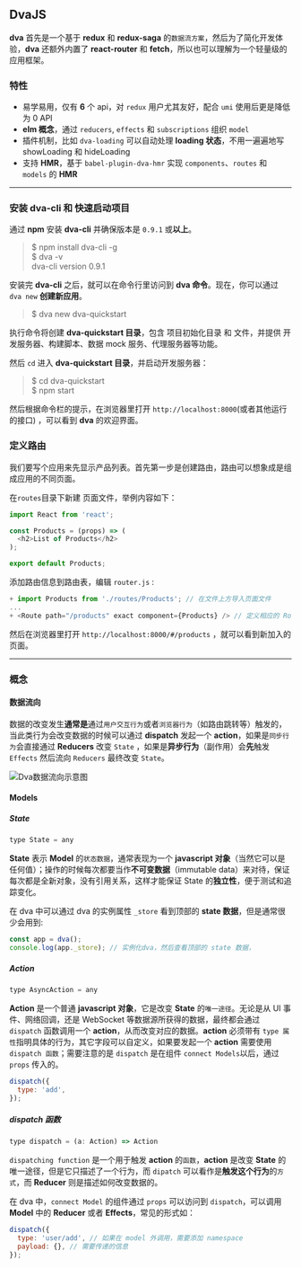 ## DvaJS

**dva** 首先是一个基于 **redux** 和 **redux-saga** 的`数据流方案`，然后为了简化开发体验，**dva** 还额外内置了 **react-router** 和 **fetch**，所以也可以理解为一个轻量级的应用框架。

### 特性

* 易学易用，仅有 **6** 个 api，对 `redux` 用户尤其友好，配合 `umi` 使用后更是降低为 0 API
* **elm 概念**，通过 `reducers`, `effects` 和 `subscriptions` 组织 `model`
* 插件机制，比如 `dva-loading` 可以自动处理 **loading 状态**，不用一遍遍地写 showLoading 和 hideLoading
* 支持 **HMR**，基于 `babel-plugin-dva-hmr` 实现 `components`、`routes` 和 `models` 的 **HMR**

---

### 安装 dva-cli 和 快速启动项目

通过 **npm** 安装 **dva-cli** 并确保版本是 `0.9.1` 或**以上**。

> $ npm install dva-cli -g<br/>
> $ dva -v<br/>
> dva-cli version 0.9.1

安装完 **dva-cli** 之后，就可以在命令行里访问到 **dva 命令**。现在，你可以通过 `dva new` **创建新应用**。

> $ dva new dva-quickstart

执行命令将创建 **dva-quickstart 目录**，包含 项目初始化目录 和 文件，并提供 开发服务器、构建脚本、数据 mock 服务、代理服务器等功能。

然后 `cd` 进入 **dva-quickstart 目录**，并启动开发服务器：

> $ cd dva-quickstart<br/>
> $ npm start

然后根据命令栏的提示，在浏览器里打开 `http://localhost:8000`(或者其他运行的接口) ，可以看到 **dva** 的欢迎界面。

### 定义路由

我们要写个应用来先显示产品列表。首先第一步是创建路由，路由可以想象成是组成应用的不同页面。

在`routes`目录下新建 页面文件，举例内容如下：
```js
import React from 'react';

const Products = (props) => (
  <h2>List of Products</h2>
);

export default Products;
```
添加路由信息到路由表，编辑 `router.js` :
```js
+ import Products from './routes/Products'; // 在文件上方导入页面文件
...
+ <Route path="/products" exact component={Products} /> // 定义相应的 Router 挑战
```
然后在浏览器里打开 `http://localhost:8000/#/products` ，就可以看到新加入的页面。

---

### 概念

#### 数据流向

数据的改变发生**通常是**通过`用户交互行为`或者`浏览器行为`（如路由跳转等）触发的，当此类行为会改变数据的时候可以通过 **dispatch** 发起一个 **action**，如果是`同步行为`会直接通过 **Reducers** 改变 `State` ，如果是**异步行为**（副作用）会**先**触发 `Effects` 然后流向 `Reducers` 最终改变 `State`。

![Dva数据流向示意图]()

#### Models

##### State

```js
type State = any
```

**State** 表示 **Model** 的`状态数据`，通常表现为一个 **javascript 对象**（当然它可以是任何值）；操作的时候每次都要当作**不可变数据**（immutable data）来对待，保证每次都是全新对象，没有引用关系，这样才能保证 State 的**独立性**，便于测试和追踪变化。

在 dva 中可以通过 dva 的实例属性 `_store` 看到顶部的 **state 数据**，但是通常很少会用到:

```js
const app = dva();
console.log(app._store); // 实例化dva，然后查看顶部的 state 数据，
```

##### Action

```js
type AsyncAction = any
```

**Action** 是一个普通 **javascript 对象**，它是改变 **State** 的`唯一途径`。无论是从 UI 事件、网络回调，还是 WebSocket 等数据源所获得的数据，最终都会通过 `dispatch` 函数调用一个 **action**，从而改变对应的数据。**action** 必须带有 `type 属性`指明具体的行为，其它字段可以自定义，如果要发起一个 **action** 需要使用 `dispatch 函数`；需要注意的是 `dispatch` 是在组件 `connect Models`以后，通过 `props` 传入的。

```js
dispatch({
  type: 'add',
});
```

##### dispatch 函数

```js
type dispatch = (a: Action) => Action
```

`dispatching function` 是一个用于触发 **action** 的`函数`，**action** 是改变 **State** 的唯一途径，但是它只描述了一个行为，而 `dipatch` 可以看作是**触发这个行为**的`方式`，而 **Reducer** 则是描述如何改变数据的。

在 dva 中，`connect Model` 的组件通过 `props` 可以访问到 `dispatch`，可以调用 **Model** 中的 **Reducer** 或者 **Effects**，常见的形式如：

```js
dispatch({
  type: 'user/add', // 如果在 model 外调用，需要添加 namespace
  payload: {}, // 需要传递的信息
});
```